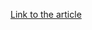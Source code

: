 [Link to the article](https://www.welivesecurity.com/en/videos/threat-actors-exploiting-zero-days-faster-ever-week-security-tony-anscombe/)
